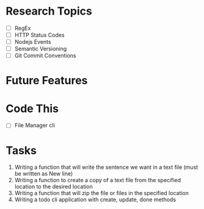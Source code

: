 # Research Topics
- [ ] RegEx
- [ ] HTTP Status Codes
- [ ] Nodejs Events
- [ ] Semantic Versioning
- [ ] Git Commit Conventions

# Future Features

# Code This
- [ ] File Manager cli

# Tasks
1. Writing a function that will write the sentence we want in a text file (must be written as New line)
2. Writing a function to create a copy of a text file from the specified location to the desired location
3. Writing a function that will zip the file or files in the specified location
4. Writing a todo cli application with create, update, done methods